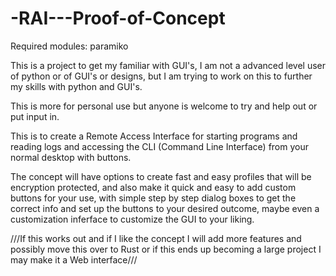 # -RAI---Proof-of-Concept

Required modules:
paramiko



This is a project to get my familiar with GUI's, I am not a advanced level user of python or of GUI's or designs, but I am trying to work on 
this to further my skills with python and GUI's.

This is more for personal use but anyone is welcome to try and help out or put input in.

This is to create a Remote Access Interface for starting programs and reading logs and accessing the CLI (Command Line Interface) 
from your normal desktop with buttons.

The concept will have options to create fast and easy profiles that will be encryption protected, and also make it quick and easy to add 
custom buttons for your use, with simple step by step dialog boxes to get the correct info and set up the buttons to your desired outcome, 
maybe even a customization inferface to customize the GUI to your liking.

///If this works out and if I like the concept I will add more features and possibly move this over to Rust or if this ends up becoming a 
large project I may make it a Web interface///
